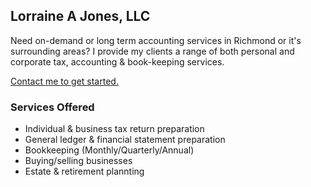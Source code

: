 ## Lorraine A Jones, LLC

Need on-demand or long term accounting services in Richmond or it's surrounding areas? I provide my clients a range of both personal and corporate tax, accounting & book-keeping services. 

[Contact me to get started.](mailto:lorraine@lorraineajones.com)

### Services Offered

- Individual & business tax return preparation
- General ledger & financial statement preparation
- Bookkeeping (Monthly/Quarterly/Annual)
- Buying/selling businesses
- Estate & retirement plannting

